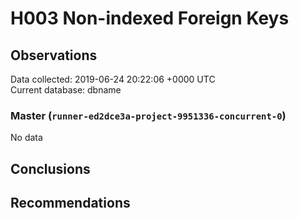 # H003 Non-indexed Foreign Keys #

## Observations ##
Data collected: 2019-06-24 20:22:06 +0000 UTC  
Current database: dbname  

### Master (`runner-ed2dce3a-project-9951336-concurrent-0`) ###


No data


## Conclusions ##


## Recommendations ##

